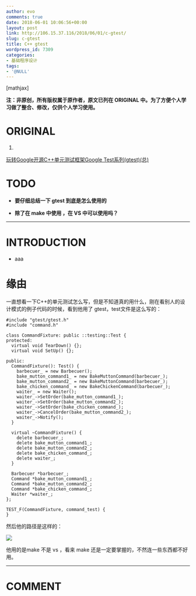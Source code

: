 ```yaml
---
author: evo
comments: true
date: 2018-06-01 10:06:56+00:00
layout: post
link: http://106.15.37.116/2018/06/01/c-gtest/
slug: c-gtest
title: C++ gtest
wordpress_id: 7309
categories:
- 基础程序设计
tags:
- '@NULL'
---
```


<!-- more -->

[mathjax]

**注：非原创，所有版权属于原作者，原文已列在 ORIGINAL 中。为了方便个人学习做了整合、修改，仅供个人学习使用。**


# ORIGINAL





 	
  1. 


[玩转Google开源C++单元测试框架Google Test系列(gtest)(总)](https://www.cnblogs.com/coderzh/archive/2009/04/06/1426755.html)







# TODO





 	
  * **要仔细总结一下 gtest 到底是怎么使用的**

 	
  * **除了在 make 中使用 ，在 VS 中可以使用吗？**





* * *





# INTRODUCTION





 	
  * aaa




# 缘由


一直想看一下C++的单元测试怎么写，但是不知道真的用什么，刚在看别人的设计模式的例子代码的时候，看到他用了 gtest，test文件是这么写的：

    
    #include "gtest/gtest.h"
    #include "command.h"
    
    class CommandFixture: public ::testing::Test {
    protected:
      virtual void TearDown() {};
      virtual void SetUp() {};
    
    public:
      CommandFixture(): Test() {
        barbecuer_ = new Barbecuer();
        bake_mutton_command1_ = new BakeMuttonCommand(barbecuer_);
        bake_mutton_command2_ = new BakeMuttonCommand(barbecuer_);
        bake_chicken_command_ = new BakeChickenCommand(barbecuer_);
        waiter_ = new Waiter();
        waiter_->SetOrder(bake_mutton_command1_);
        waiter_->SetOrder(bake_mutton_command2_);
        waiter_->SetOrder(bake_chicken_command_);
        waiter_->CancelOrder(bake_mutton_command2_);
        waiter_->Notify();
      }
    
      virtual ~CommandFixture() {
        delete barbecuer_;
        delete bake_mutton_command1_;
        delete bake_mutton_command2_;
        delete bake_chicken_command_;
        delete waiter_;
      }
    
      Barbecuer *barbecuer_;
      Command *bake_mutton_command1_;
      Command *bake_mutton_command2_;
      Command *bake_chicken_command_;
      Waiter *waiter_;
    };
    
    TEST_F(CommandFixture, command_test) {
    }


然后他的路径是这样的：


![](http://106.15.37.116/wp-content/uploads/2018/06/img_5b111a6ead094.png)


他用的是make 不是 vs ，看来 make 还是一定要掌握的，不然连一些东西都不好用。



















* * *





# COMMENT



